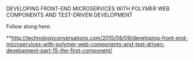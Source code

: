 DEVELOPING FRONT-END MICROSERVICES WITH POLYMER WEB COMPONENTS AND TEST-DRIVEN DEVELOPMENT 

Follow along here: 

**http://technologyconversations.com/2015/08/09/developing-front-end-microservices-with-polymer-web-components-and-test-driven-development-part-15-the-first-component/